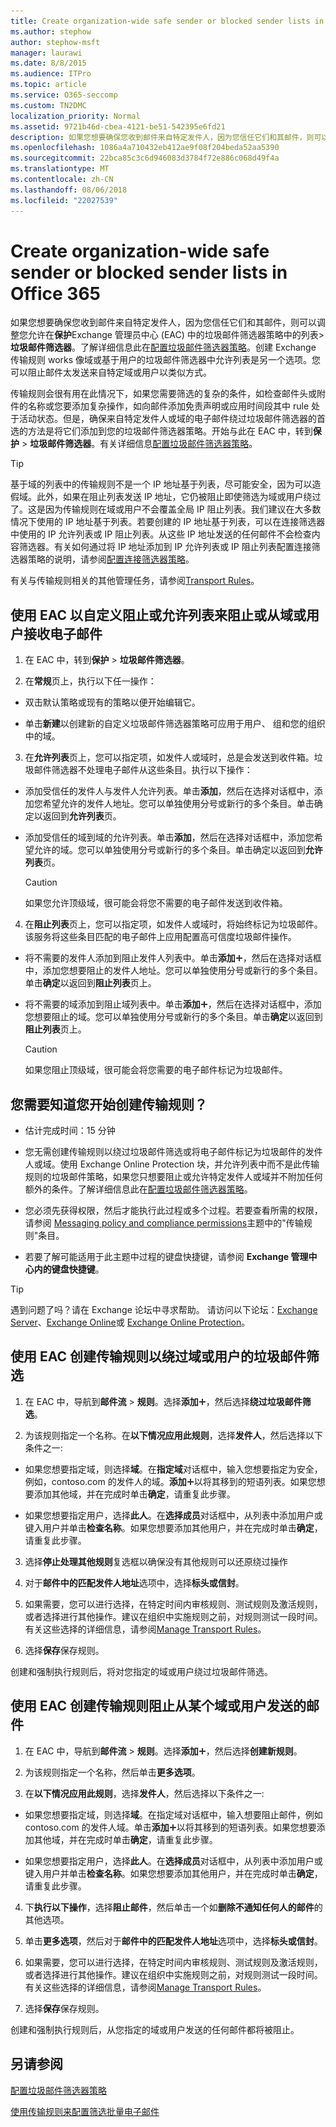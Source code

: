 ```yaml
---
title: Create organization-wide safe sender or blocked sender lists in Office 365
ms.author: stephow
author: stephow-msft
manager: laurawi
ms.date: 8/8/2015
ms.audience: ITPro
ms.topic: article
ms.service: O365-seccomp
ms.custom: TN2DMC
localization_priority: Normal
ms.assetid: 9721b46d-cbea-4121-be51-542395e6fd21
description: 如果您想要确保您收到邮件来自特定发件人，因为您信任它们和其邮件，则可以调整您允许在 Exchange 管理中心中的垃圾邮件筛选器策略中的列表。
ms.openlocfilehash: 1086a4a710432eb412ae9f08f204beda52aa5390
ms.sourcegitcommit: 22bca85c3c6d946083d3784f72e886c068d49f4a
ms.translationtype: MT
ms.contentlocale: zh-CN
ms.lasthandoff: 08/06/2018
ms.locfileid: "22027539"
---
```

# <a name="create-organization-wide-safe-sender-or-blocked-sender-lists-in-office-365"></a>Create organization-wide safe sender or blocked sender lists in Office 365
  
如果您想要确保您收到邮件来自特定发件人，因为您信任它们和其邮件，则可以调整您允许在**保护**Exchange 管理员中心 (EAC) 中的垃圾邮件筛选器策略中的列表\>**垃圾邮件筛选器**。了解详细信息此在[配置垃圾邮件筛选器策略](configure-your-spam-filter-policies.md)。创建 Exchange 传输规则 works 像域或基于用户的垃圾邮件筛选器中允许列表是另一个选项。您可以阻止邮件太发送来自特定域或用户以类似方式。
  
传输规则会很有用在此情况下，如果您需要筛选的复杂的条件，如检查邮件头或附件的名称或您要添加复杂操作，如向邮件添加免责声明或应用时间段其中 rule 处于活动状态。但是，确保来自特定发件人或域的电子邮件绕过垃圾邮件筛选器的首选的方法是将它们添加到您的垃圾邮件筛选器策略。开始与此在 EAC 中，转到**保护** \> **垃圾邮件筛选器**。有关详细信息[配置垃圾邮件筛选器策略](configure-your-spam-filter-policies.md)。
  
> [!TIP]
> 基于域的列表中的传输规则不是一个 IP 地址基于列表，尽可能安全，因为可以造假域。此外，如果在阻止列表发送 IP 地址，它仍被阻止即使筛选为域或用户绕过了。这是因为传输规则在域或用户不会覆盖全局 IP 阻止列表。我们建议在大多数情况下使用的 IP 地址基于列表。若要创建的 IP 地址基于列表，可以在连接筛选器中使用的 IP 允许列表或 IP 阻止列表。从这些 IP 地址发送的任何邮件不会检查内容筛选器。有关如何通过将 IP 地址添加到 IP 允许列表或 IP 阻止列表配置连接筛选器策略的说明，请参阅[配置连接筛选器策略](configure-the-connection-filter-policy.md)。 
  
有关与传输规则相关的其他管理任务，请参阅[Transport Rules](http://technet.microsoft.com/library/743bd525-0ca2-426d-b76c-b4a052bc8886.aspx)。
  
## <a name="use-the-eac-to-customize-a-block-or-allow-list-to-prevent-or-receive-email-from-a-domain-or-user"></a>使用 EAC 以自定义阻止或允许列表来阻止或从域或用户接收电子邮件
<a name="sectionSection0"> </a>

1. 在 EAC 中，转到**保护** \> **垃圾邮件筛选器**。 
    
2. 在**常规**页上，执行以下任一操作： 
    
  - 双击默认策略或现有的策略以便开始编辑它。
    
  - 单击**新建**以创建新的自定义垃圾邮件筛选器策略可应用于用户、 组和您的组织中的域。 
    
3. 在**允许列表**页上，您可以指定项，如发件人或域时，总是会发送到收件箱。垃圾邮件筛选器不处理电子邮件从这些条目。执行以下操作： 
    
  - 添加受信任的发件人与发件人允许列表。单击**添加**，然后在选择对话框中，添加您希望允许的发件人地址。您可以单独使用分号或新行的多个条目。单击确定以返回到**允许列表**页。 
    
  - 添加受信任的域到域的允许列表。单击**添加**，然后在选择对话框中，添加您希望允许的域。您可以单独使用分号或新行的多个条目。单击确定以返回到**允许列表**页。 
    
    > [!CAUTION]
    > 如果您允许顶级域，很可能会将您不需要的电子邮件发送到收件箱。 
  
4. 在**阻止列表**页上，您可以指定项，如发件人或域时，将始终标记为垃圾邮件。该服务将这些条目匹配的电子邮件上应用配置高可信度垃圾邮件操作。 
    
  - 将不需要的发件人添加到阻止发件人列表中。单击**添加**![添加图标](media/ITPro-EAC-AddIcon.png)，然后在选择对话框中，添加您想要阻止的发件人地址。您可以单独使用分号或新行的多个条目。单击**确定**以返回到**阻止列表**页上。 
    
  - 将不需要的域添加到阻止域列表中。单击**添加**![添加图标](media/ITPro-EAC-AddIcon.png)，然后在选择对话框中，添加您想要阻止的域。您可以单独使用分号或新行的多个条目。单击**确定**以返回到**阻止列表**页上。 
    
    > [!CAUTION]
    > 如果您阻止顶级域，很可能会将您需要的电子邮件标记为垃圾邮件。 
  
## <a name="what-do-you-need-to-know-before-you-begin-creating-a-transport-rule"></a>您需要知道您开始创建传输规则？
<a name="sectionSection1"> </a>

- 估计完成时间：15 分钟
    
- 您无需创建传输规则以绕过垃圾邮件筛选或将电子邮件标记为垃圾邮件的发件人或域。使用 Exchange Online Protection 块，并允许列表中而不是此传输规则的垃圾邮件策略，如果您只想要阻止或允许特定发件人或域并不附加任何额外的条件。了解详细信息此在[配置垃圾邮件筛选器策略](configure-your-spam-filter-policies.md)。
    
- 您必须先获得权限，然后才能执行此过程或多个过程。若要查看所需的权限，请参阅 [Messaging policy and compliance permissions](http://technet.microsoft.com/library/ec4d3b9f-b85a-4cb9-95f5-6fc149c3899b.aspx)主题中的"传输规则"条目。 
    
- 若要了解可能适用于此主题中过程的键盘快捷键，请参阅 **Exchange 管理中心内的键盘快捷键**。
    
> [!TIP]
> 遇到问题了吗？请在 Exchange 论坛中寻求帮助。 请访问以下论坛：[Exchange Server](https://go.microsoft.com/fwlink/p/?linkId=60612)、[Exchange Online](https://go.microsoft.com/fwlink/p/?linkId=267542)或 [Exchange Online Protection](https://go.microsoft.com/fwlink/p/?linkId=285351)。 
  
## <a name="use-the-eac-to-create-a-transport-rule-to-bypass-spam-filtering-for-a-domain-or-user"></a>使用 EAC 创建传输规则以绕过域或用户的垃圾邮件筛选
<a name="sectionSection2"> </a>

1. 在 EAC 中，导航到**邮件流** \> **规则**。选择**添加**![添加图标](media/ITPro-EAC-AddIcon.png)，然后选择**绕过垃圾邮件筛选**。
    
2. 为该规则指定一个名称。在**以下情况应用此规则**，选择**发件人**，然后选择以下条件之一: 
    
  - 如果您想要指定域，则选择**域**。在**指定域**对话框中，输入您想要指定为安全，例如，contoso.com 的发件人的域。**添加**![添加图标](media/ITPro-EAC-AddIcon.png)以将其移到的短语列表。如果您想要添加其他域，并在完成时单击**确定**，请重复此步骤。 
    
  - 如果您想要指定用户，选择**此人**。在**选择成员**对话框中，从列表中添加用户或键入用户并单击**检查名称**。如果您想要添加其他用户，并在完成时单击**确定**，请重复此步骤。 
    
3. 选择**停止处理其他规则**复选框以确保没有其他规则可以还原绕过操作 
    
4. 对于**邮件中的匹配发件人地址**选项中，选择**标头或信封**。
    
5. 如果需要，您可以进行选择，在特定时间内审核规则、测试规则及激活规则，或者选择进行其他操作。建议在组织中实施规则之前，对规则测试一段时间。有关这些选择的详细信息，请参阅[Manage Transport Rules](http://technet.microsoft.com/library/e7a81372-b6d7-4d1f-bc9e-a845a7facac2.aspx)。
    
6. 选择**保存**保存规则。 
    
创建和强制执行规则后，将对您指定的域或用户绕过垃圾邮件筛选。
  
## <a name="use-the-eac-to-create-a-transport-rule-that-blocks-messages-sent-from-a-domain-or-user"></a>使用 EAC 创建传输规则阻止从某个域或用户发送的邮件
<a name="sectionSection3"> </a>

1. 在 EAC 中，导航到**邮件流** \> **规则**。选择**添加**![添加图标](media/ITPro-EAC-AddIcon.png)，然后选择**创建新规则**。
    
2. 为该规则指定一个名称，然后单击**更多选项**。 
    
3. 在**以下情况应用此规则**，选择**发件人**，然后选择以下条件之一: 
    
  - 如果您想要指定域，则选择**域**。在指定域对话框中，输入想要阻止邮件，例如 contoso.com 的发件人域。单击**添加**![添加图标](media/ITPro-EAC-AddIcon.png)以将其移到的短语列表。如果您想要添加其他域，并在完成时单击**确定**，请重复此步骤。 
    
  - 如果您想要指定用户，选择**此人**。在**选择成员**对话框中，从列表中添加用户或键入用户并单击**检查名称**。如果您想要添加其他用户，并在完成时单击**确定**，请重复此步骤。 
    
4. 下**执行以下操作**，选择**阻止邮件**，然后单击一个如**删除不通知任何人的邮件**的其他选项。
    
5. 单击**更多选项**，然后对于**邮件中的匹配发件人地址**选项中，选择**标头或信封**。
    
6. 如果需要，您可以进行选择，在特定时间内审核规则、测试规则及激活规则，或者选择进行其他操作。建议在组织中实施规则之前，对规则测试一段时间。有关这些选择的详细信息，请参阅[Manage Transport Rules](http://technet.microsoft.com/library/e7a81372-b6d7-4d1f-bc9e-a845a7facac2.aspx)。
    
7. 选择**保存**保存规则。 
    
创建和强制执行规则后，从您指定的域或用户发送的任何邮件都将被阻止。
  
## <a name="see-also"></a>另请参阅
<a name="sectionSection3"> </a>

[配置垃圾邮件筛选器策略](configure-your-spam-filter-policies.md)
  
[使用传输规则来配置筛选批量电子邮件](use-transport-rules-to-configure-bulk-email-filtering.md)

